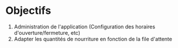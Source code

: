 # Objectifs
1. Administration de l'application (Configuration des horaires d'ouverture/fermeture, etc)
2. Adapter les quantités de nourriture en fonction de la file d'attente

